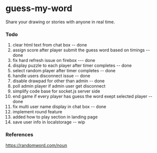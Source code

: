 # guess-my-word
Share your drawing or stories with anyone in real time.
### Todo
1. clear html text from chat box -- done
2. assign score after player submit the guess word based on timings -- done
3. fix hard refresh issue on firebox --- done
4. display puzzle to each player after timer completes -- done
5. select random player after timer completes -- done
6. handle users disconnect issue -- done
7. disable drawpad for other than admin -- done
8. poll admin player if admin user get disconnect
9. simplify code base for socket.js server side
10. end game if every player has guess the word exept selected player -- done
11. fix multi user name display in chat box -- done
12. implement round feature
13. added how to play section in landing page
14. save user info in localstorage -- wip
### References

https://randomword.com/noun
